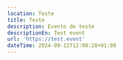 ```yaml
---
location: Teste
title: Teste
description: Evento de teste
descriptionEn: Test event
url: 'https://test.event'
dateTime: 2024-09-11T12:00:28+01:00
---
```


